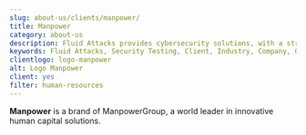 ```yaml
---
slug: about-us/clients/manpower/
title: Manpower
category: about-us
description: Fluid Attacks provides cybersecurity solutions, with a strong focus on Continuous Hacking, for clients in multiple industries highlighted in this section.
keywords: Fluid Attacks, Security Testing, Client, Industry, Company, Organization, Pentesting, Ethical Hacking
clientlogo: logo-manpower
alt: Logo Manpower
client: yes
filter: human-resources
---
```


**Manpower** is a brand of ManpowerGroup, a world leader in innovative
human capital solutions.
